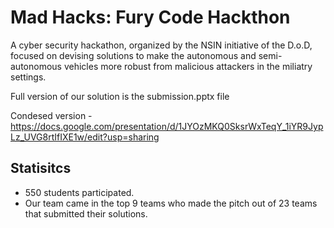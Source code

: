 # Mad Hacks: Fury Code Hackthon
A cyber security hackathon, organized by the NSIN initiative of the D.o.D, focused on devising solutions to make the autonomous 
and semi-autonomous vehicles more robust from malicious attackers in the miliatry settings.

Full version of our solution is the submission.pptx file

Condesed version - 
https://docs.google.com/presentation/d/1JYOzMKQ0SksrWxTeqY_1iYR9JypLz_UVG8rtIfIXE1w/edit?usp=sharing

## Statisitcs
* 550 students participated.
* Our team came in the top 9 teams who made the pitch out of 23 teams that submitted their solutions.
